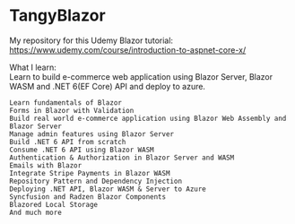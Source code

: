 # TangyBlazor
My repository for this Udemy Blazor tutorial: https://www.udemy.com/course/introduction-to-aspnet-core-x/

What I learn:<br>
Learn to build e-commerce web application using Blazor Server, Blazor WASM and .NET 6(EF Core) API and deploy to azure.

    Learn fundamentals of Blazor
    Forms in Blazor with Validation
    Build real world e-commerce application using Blazor Web Assembly and Blazor Server
    Manage admin features using Blazor Server
    Build .NET 6 API from scratch
    Consume .NET 6 API using Blazor WASM
    Authentication & Authorization in Blazor Server and WASM
    Emails with Blazor
    Integrate Stripe Payments in Blazor WASM
    Repository Pattern and Dependency Injection
    Deploying .NET API, Blazor WASM & Server to Azure
    Syncfusion and Radzen Blazor Components
    Blazored Local Storage
    And much more
